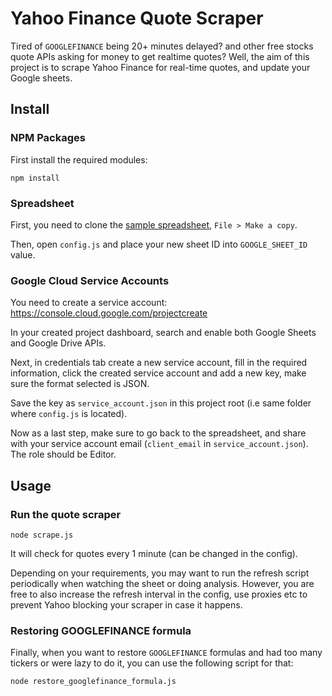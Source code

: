# Yahoo Finance Quote Scraper

Tired of `GOOGLEFINANCE` being 20+ minutes delayed? and other free stocks quote APIs asking for money to get realtime quotes? Well, the aim of this project is to scrape Yahoo Finance for real-time quotes, and update your Google sheets.

## Install

### NPM Packages

First install the required modules:

```shell
npm install
```

### Spreadsheet

First, you need to clone the [sample spreadsheet](https://docs.google.com/spreadsheets/d/1pVKDWpbQ5LIIJdBZq8VkpRXBSgYv16XzEvHFMGqxpQI/edit#gid=0), `File > Make a copy`.

Then, open `config.js` and place your new sheet ID into `GOOGLE_SHEET_ID` value.

### Google Cloud Service Accounts

You need to create a service account: https://console.cloud.google.com/projectcreate

In your created project dashboard, search and enable both Google Sheets and Google Drive APIs.

Next, in credentials tab create a new service account, fill in the required information, click the created service account and add a new key, make sure the format selected is JSON.

Save the key as `service_account.json` in this project root (i.e same folder where `config.js` is located).

Now as a last step, make sure to go back to the spreadsheet, and share with your service account email (`client_email` in `service_account.json`). The role should be Editor.

## Usage

### Run the quote scraper

```shell
node scrape.js
```

It will check for quotes every 1 minute (can be changed in the config).

Depending on your requirements, you may want to run the refresh script periodically when watching the sheet or doing analysis. However, you are free to also increase the refresh interval in the config, use proxies etc to prevent Yahoo blocking your scraper in case it happens.

### Restoring GOOGLEFINANCE formula

Finally, when you want to restore `GOOGLEFINANCE` formulas and had too many tickers or were lazy to do it, you can use the following script for that:

```shell
node restore_googlefinance_formula.js
```